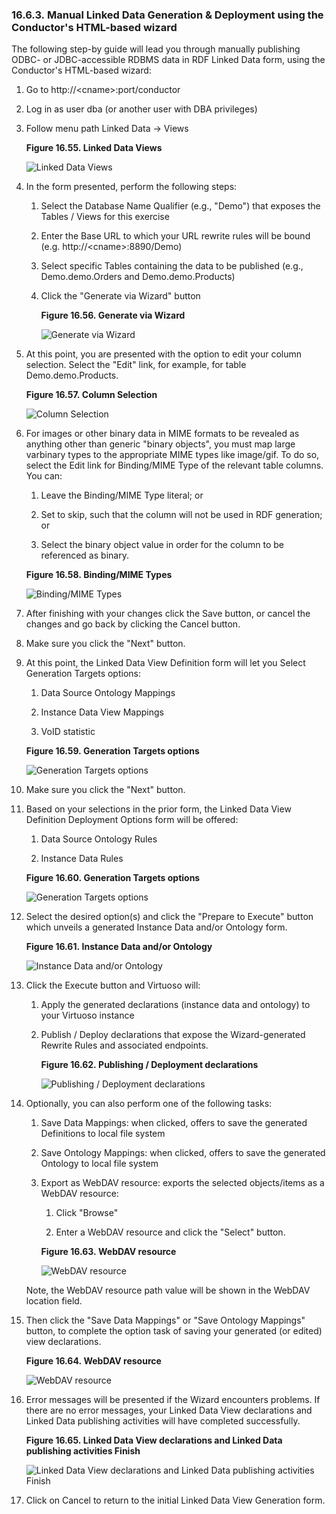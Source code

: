 <div id="rdfrdfviewgnrwizzard" class="section">

<div class="titlepage">

<div>

<div>

### 16.6.3. Manual Linked Data Generation & Deployment using the Conductor's HTML-based wizard

</div>

</div>

</div>

The following step-by guide will lead you through manually publishing
ODBC- or JDBC-accessible RDBMS data in RDF Linked Data form, using the
Conductor's HTML-based wizard:

<div class="orderedlist">

1.  Go to http://\<cname\>:port/conductor

2.  Log in as user dba (or another user with DBA privileges)

3.  Follow menu path Linked Data -\> Views

    <div class="figure-float">

    <div id="rd1_01" class="figure">

    **Figure 16.55. Linked Data Views**

    <div class="figure-contents">

    <div class="mediaobject">

    ![Linked Data Views](images/ui/rd1.png)

    </div>

    </div>

    </div>

      

    </div>

4.  In the form presented, perform the following steps:

    <div class="orderedlist">

    1.  Select the Database Name Qualifier (e.g., "Demo") that exposes
        the Tables / Views for this exercise

    2.  Enter the Base URL to which your URL rewrite rules will be bound
        (e.g. http://\<cname\>:8890/Demo)

    3.  Select specific Tables containing the data to be published
        (e.g., Demo.demo.Orders and Demo.demo.Products)

    4.  Click the "Generate via Wizard" button

        <div class="figure-float">

        <div id="rd2_01" class="figure">

        **Figure 16.56. Generate via Wizard**

        <div class="figure-contents">

        <div class="mediaobject">

        ![Generate via Wizard](images/ui/rd2.png)

        </div>

        </div>

        </div>

          

        </div>

    </div>

5.  At this point, you are presented with the option to edit your column
    selection. Select the "Edit" link, for example, for table
    Demo.demo.Products.

    <div class="figure-float">

    <div id="rd3" class="figure">

    **Figure 16.57. Column Selection**

    <div class="figure-contents">

    <div class="mediaobject">

    ![Column Selection](images/ui/rd3.png)

    </div>

    </div>

    </div>

      

    </div>

6.  For images or other binary data in MIME formats to be revealed as
    anything other than generic "binary objects", you must map large
    varbinary types to the appropriate MIME types like image/gif. To do
    so, select the Edit link for Binding/MIME Type of the relevant table
    columns. You can:

    <div class="orderedlist">

    1.  Leave the Binding/MIME Type literal; or

    2.  Set to skip, such that the column will not be used in RDF
        generation; or

    3.  Select the binary object value in order for the column to be
        referenced as binary.

    </div>

    <div class="figure-float">

    <div id="rd14" class="figure">

    **Figure 16.58. Binding/MIME Types**

    <div class="figure-contents">

    <div class="mediaobject">

    ![Binding/MIME Types](images/ui/rd14.png)

    </div>

    </div>

    </div>

      

    </div>

7.  After finishing with your changes click the Save button, or cancel
    the changes and go back by clicking the Cancel button.

8.  Make sure you click the "Next" button.

9.  At this point, the Linked Data View Definition form will let you
    Select Generation Targets options:

    <div class="orderedlist">

    1.  Data Source Ontology Mappings

    2.  Instance Data View Mappings

    3.  VoID statistic

    </div>

    <div class="figure-float">

    <div id="rd15" class="figure">

    **Figure 16.59. Generation Targets options**

    <div class="figure-contents">

    <div class="mediaobject">

    ![Generation Targets options](images/ui/rd15.png)

    </div>

    </div>

    </div>

      

    </div>

10. Make sure you click the "Next" button.

11. Based on your selections in the prior form, the Linked Data View
    Definition Deployment Options form will be offered:

    <div class="orderedlist">

    1.  Data Source Ontology Rules

    2.  Instance Data Rules

    </div>

    <div class="figure-float">

    <div id="rd4" class="figure">

    **Figure 16.60. Generation Targets options**

    <div class="figure-contents">

    <div class="mediaobject">

    ![Generation Targets options](images/ui/rd4.png)

    </div>

    </div>

    </div>

      

    </div>

12. Select the desired option(s) and click the "Prepare to Execute"
    button which unveils a generated Instance Data and/or Ontology form.

    <div class="figure-float">

    <div id="rd5" class="figure">

    **Figure 16.61. Instance Data and/or Ontology**

    <div class="figure-contents">

    <div class="mediaobject">

    ![Instance Data and/or Ontology](images/ui/rd5.png)

    </div>

    </div>

    </div>

      

    </div>

13. Click the Execute button and Virtuoso will:

    <div class="orderedlist">

    1.  Apply the generated declarations (instance data and ontology) to
        your Virtuoso instance

    2.  Publish / Deploy declarations that expose the Wizard-generated
        Rewrite Rules and associated endpoints.

        <div class="figure-float">

        <div id="rd6" class="figure">

        **Figure 16.62. Publishing / Deployment declarations**

        <div class="figure-contents">

        <div class="mediaobject">

        ![Publishing / Deployment declarations](images/ui/rd6.png)

        </div>

        </div>

        </div>

          

        </div>

    </div>

14. Optionally, you can also perform one of the following tasks:

    <div class="orderedlist">

    1.  Save Data Mappings: when clicked, offers to save the generated
        Definitions to local file system

    2.  Save Ontology Mappings: when clicked, offers to save the
        generated Ontology to local file system

    3.  Export as WebDAV resource: exports the selected objects/items as
        a WebDAV resource:

        <div class="orderedlist">

        1.  Click "Browse"

        2.  Enter a WebDAV resource and click the "Select" button.

        </div>

        <div class="figure-float">

        <div id="rd7" class="figure">

        **Figure 16.63. WebDAV resource**

        <div class="figure-contents">

        <div class="mediaobject">

        ![WebDAV resource](images/ui/rd7.png)

        </div>

        </div>

        </div>

          

        </div>

    </div>

    Note, the WebDAV resource path value will be shown in the WebDAV
    location field.

15. Then click the "Save Data Mappings" or "Save Ontology Mappings"
    button, to complete the option task of saving your generated (or
    edited) view declarations.

    <div class="figure-float">

    <div id="rd8" class="figure">

    **Figure 16.64. WebDAV resource**

    <div class="figure-contents">

    <div class="mediaobject">

    ![WebDAV resource](images/ui/rd8.png)

    </div>

    </div>

    </div>

      

    </div>

16. Error messages will be presented if the Wizard encounters problems.
    If there are no error messages, your Linked Data View declarations
    and Linked Data publishing activities will have completed
    successfully.

    <div class="figure-float">

    <div id="rd9" class="figure">

    **Figure 16.65. Linked Data View declarations and Linked Data
    publishing activities Finish**

    <div class="figure-contents">

    <div class="mediaobject">

    ![Linked Data View declarations and Linked Data publishing
    activities Finish](images/ui/rd9.png)

    </div>

    </div>

    </div>

      

    </div>

17. Click on Cancel to return to the initial Linked Data View Generation
    form.

</div>

</div>
